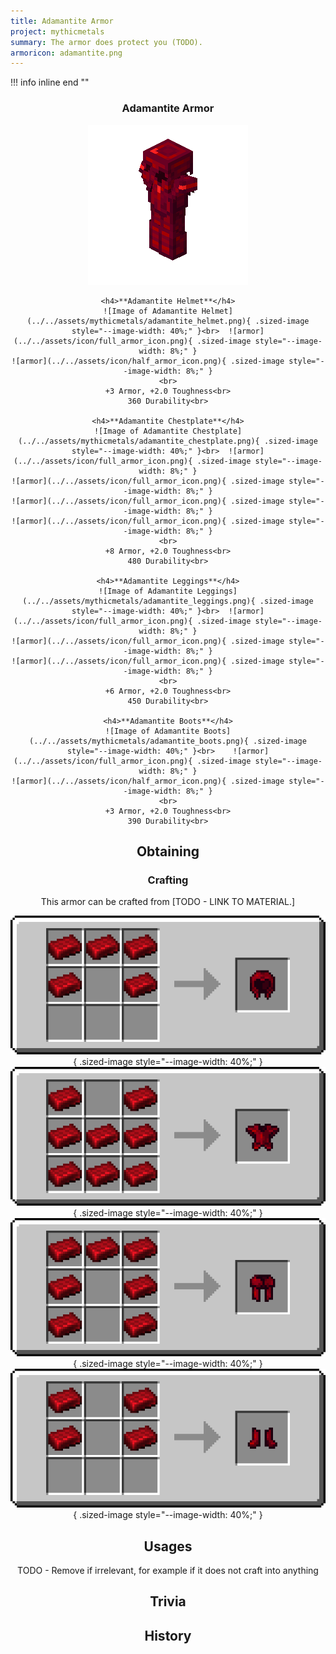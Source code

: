 ```yaml
---
title: Adamantite Armor
project: mythicmetals
summary: The armor does protect you (TODO).
armoricon: adamantite.png
---
```


!!! info inline end ""
    <center class=tooltip>
    <h3>**Adamantite Armor**</h3>
    ![WRITE ALT TEXT HERE](../../assets/armor-models/256/adamantite.png)<br>

	<h4>**Adamantite Helmet**</h4>
	![Image of Adamantite Helmet](../../assets/mythicmetals/adamantite_helmet.png){ .sized-image style="--image-width: 40%;" }<br>	![armor](../../assets/icon/full_armor_icon.png){ .sized-image style="--image-width: 8%;" }
	![armor](../../assets/icon/half_armor_icon.png){ .sized-image style="--image-width: 8%;" }
	<br>
	+3 Armor, +2.0 Toughness<br>
	360 Durability<br>

	<h4>**Adamantite Chestplate**</h4>
	![Image of Adamantite Chestplate](../../assets/mythicmetals/adamantite_chestplate.png){ .sized-image style="--image-width: 40%;" }<br>	![armor](../../assets/icon/full_armor_icon.png){ .sized-image style="--image-width: 8%;" }
	![armor](../../assets/icon/full_armor_icon.png){ .sized-image style="--image-width: 8%;" }
	![armor](../../assets/icon/full_armor_icon.png){ .sized-image style="--image-width: 8%;" }
	![armor](../../assets/icon/full_armor_icon.png){ .sized-image style="--image-width: 8%;" }
	<br>
	+8 Armor, +2.0 Toughness<br>
	480 Durability<br>

	<h4>**Adamantite Leggings**</h4>
	![Image of Adamantite Leggings](../../assets/mythicmetals/adamantite_leggings.png){ .sized-image style="--image-width: 40%;" }<br>	![armor](../../assets/icon/full_armor_icon.png){ .sized-image style="--image-width: 8%;" }
	![armor](../../assets/icon/full_armor_icon.png){ .sized-image style="--image-width: 8%;" }
	![armor](../../assets/icon/full_armor_icon.png){ .sized-image style="--image-width: 8%;" }
	<br>
	+6 Armor, +2.0 Toughness<br>
	450 Durability<br>

	<h4>**Adamantite Boots**</h4>
	![Image of Adamantite Boots](../../assets/mythicmetals/adamantite_boots.png){ .sized-image style="--image-width: 40%;" }<br>	![armor](../../assets/icon/full_armor_icon.png){ .sized-image style="--image-width: 8%;" }
	![armor](../../assets/icon/half_armor_icon.png){ .sized-image style="--image-width: 8%;" }
	<br>
	+3 Armor, +2.0 Toughness<br>
	390 Durability<br>


## Obtaining

### Crafting

This armor can be crafted from [TODO - LINK TO MATERIAL.]

![Image of the recipe for Adamantite Helmet](../../assets/mythicmetals/recipes/armor/adamantite_helmet.png){ .sized-image style="--image-width: 40%;" }
![Image of the recipe for Adamantite Chestplate](../../assets/mythicmetals/recipes/armor/adamantite_chestplate.png){ .sized-image style="--image-width: 40%;" }
![Image of the recipe for Adamantite Leggings](../../assets/mythicmetals/recipes/armor/adamantite_leggings.png){ .sized-image style="--image-width: 40%;" }
![Image of the recipe for Adamantite Boots](../../assets/mythicmetals/recipes/armor/adamantite_boots.png){ .sized-image style="--image-width: 40%;" }

## Usages

TODO - Remove if irrelevant, for example if it does not craft into anything

## Trivia

## History

